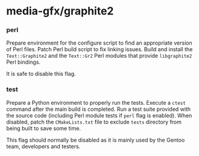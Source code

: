 # media-gfx/graphite2

### perl
Prepare environment for the configure script to find an appropriate version of Perl files. Patch Perl build script to fix linking issues. Build and install the `Text::Graphite2` and the `Text::Gr2` Perl modules that provide `libgraphite2` Perl bindings.

It is safe to disable this flag.

### test
Prepare a Python environment to properly run the tests. Execute a `ctest` command after the main build is completed. Run a test suite provided with the source code (including Perl module tests if `perl` flag is enabled). When disabled, patch the `CMakeLists.txt` file to exclude `tests` directory from being built to save some time.

This flag should normally be disabled as it is mainly used by the Gentoo team, developers and testers.
